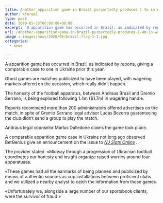 ```yaml
---
title: Another apparition game in Brazil purportedly produces 1 4m in wagers
author: xforeal 
type: post
date: 2020-05-20T00:00:00+00:00
excerpt: 'A apparition game has occurred in Brazil, as indicated by reports, giving a comparable case to one in Ukraine prior this year '
url: /another-apparition-game-in-brazil-purportedly-produces-1-4m-in-wagers/
image : images/news/2020/05/brazil-flag-1-1.jpg
categories:
  - news

---
```

A apparition game has occurred in Brazil, as indicated by reports, giving a comparable case to one in Ukraine prior this year. 

Ghost games are matches publicized to have been played, with wagering markets offered on the occasion, which really didn&#8217;t happen. 

The honesty of the football apparatus, between Andraus Brasil and Gremio Serrano, is being explored following 1.4m ($1.7m) in wagering handle. 

Reports recommend more than 200 administrators offered advertises on the match, in spite of Gremio Serrano legal advisor Lucas Bezerra guaranteeing the club didn&#8217;t send a group to play the match. 

Andraus legal counselor Marlus Dalledone claims the game took place. 

A comparable apparition game case in Ukraine not long ago observed BetGenius give an announcement on the issue to _[NJ Slots Online][1]_ . 

The provider stated: &#171;Midway through a progression of Ukrainian football coordinates our honesty and insight organize raised worries around four apparatuses. 

&#171;These games had all the earmarks of being planned and publicized by means of authentic sources as cup installations between proficient clubs and we utilized a nearby analyst to catch the information from those games. 

&#171;Unfortunately we, alongside a large number of our sportsbook clients, were the survivor of fraud.&#187;

 [1]: #